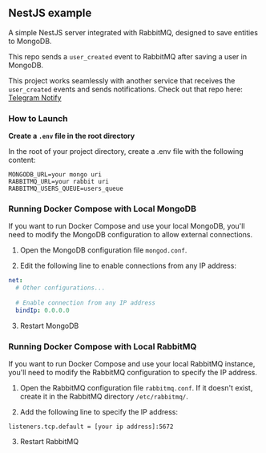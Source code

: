 ## NestJS example

A simple NestJS server integrated with RabbitMQ, designed to save entities to MongoDB.

This repo sends a `user_created` event to RabbitMQ after saving a user in MongoDB.

This project works seamlessly with another service that receives the `user_created` events and sends notifications. Check out that repo here: [Telegram Notify](https://github.com/smarenkov/telegram_notify)

### How to Launch

**Create a `.env` file in the root directory**

In the root of your project directory, create a .env file with the following content:

```env
MONGODB_URL=your mongo uri
RABBITMQ_URL=your rabbit uri
RABBITMQ_USERS_QUEUE=users_queue
```

### Running Docker Compose with Local MongoDB

If you want to run Docker Compose and use your local MongoDB, you'll need to modify the MongoDB configuration to allow external connections.

1. Open the MongoDB configuration file `mongod.conf`.

2. Edit the following line to enable connections from any IP address:

```yaml
net:
  # Other configurations...
  
  # Enable connection from any IP address
  bindIp: 0.0.0.0
```

3. Restart MongoDB

### Running Docker Compose with Local RabbitMQ

If you want to run Docker Compose and use your local RabbitMQ instance, you'll need to modify the RabbitMQ configuration to specify the IP address.

1. Open the RabbitMQ configuration file `rabbitmq.conf`. If it doesn't exist, create it in the RabbitMQ directory `/etc/rabbitmq/`.

2. Add the following line to specify the IP address:

```
listeners.tcp.default = [your ip address]:5672
```

3. Restart RabbitMQ
